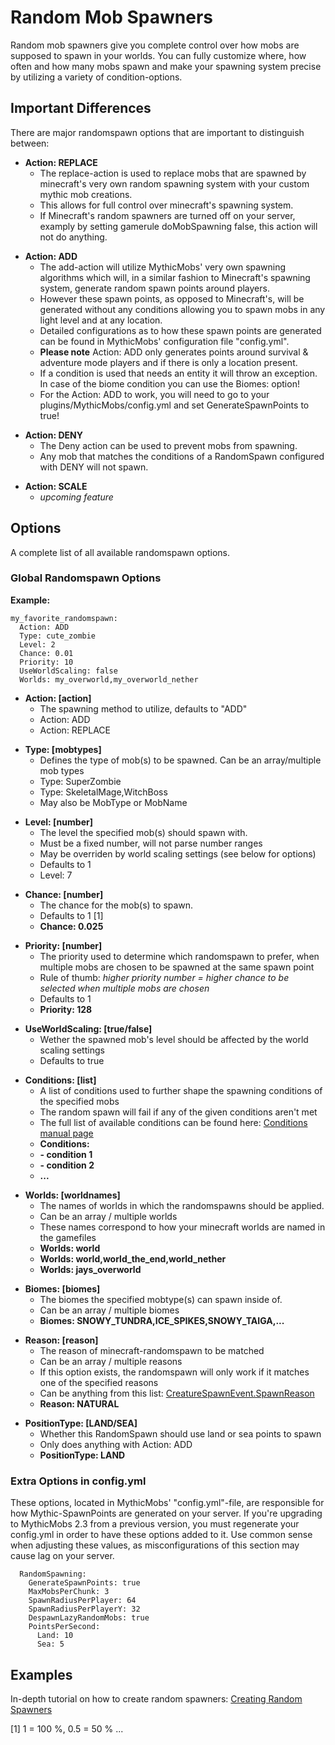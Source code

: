 Random Mob Spawners
===================

Random mob spawners give you complete control over how mobs are supposed
to spawn in your worlds. You can fully customize where, how often and
how many mobs spawn and make your spawning system precise by utilizing a
variety of condition-options.

Important Differences
---------------------

There are major randomspawn options that are important to distinguish
between:

-   **Action: REPLACE**
    -   The replace-action is used to replace mobs that are spawned by
        minecraft's very own random spawning system with your custom
        mythic mob creations. 
    -   This allows for full control over minecraft's spawning system. 
    -   If Minecraft's random spawners are turned off on your server, examply by setting gamerule doMobSpawning false, this action will not do anything.
        
        

<!-- -->

-   **Action: ADD**
    -   The add-action will utilize MythicMobs' very own spawning algorithms which will, in a similar fashion to Minecraft's spawning system, generate random spawn points around players.
    -   However these spawn points, as opposed to Minecraft's, will be generated without any conditions allowing you to spawn mobs in any light level and at any location.
    -   Detailed configurations as to how these spawn points are generated can be found in MythicMobs' configuration file "config.yml".
    -   **Please note** Action: ADD only generates points around survival & adventure mode players and if there is only a location present.
    -   If a condition is used that needs an entity it will throw an exception. In case of the biome condition you can use the Biomes: option!
    -   For the Action: ADD to work, you will need to go to your plugins/MythicMobs/config.yml and set GenerateSpawnPoints to true!

<!-- -->

-   **Action: DENY**
    -   The Deny action can be used to prevent mobs from spawning.
    -   Any mob that matches the conditions of a RandomSpawn configured with DENY will not spawn.

<!-- -->

-   **Action: SCALE**
    -   *upcoming feature*

Options
-------

A complete list of all available randomspawn options.

### Global Randomspawn Options

**Example:**

    my_favorite_randomspawn:
      Action: ADD
      Type: cute_zombie
      Level: 2
      Chance: 0.01
      Priority: 10
      UseWorldScaling: false
      Worlds: my_overworld,my_overworld_nether

-   **Action: \[action\]**
    -   The spawning method to utilize, defaults to "ADD"
    -   Action: ADD
    -   Action: REPLACE

<!-- -->

-   **Type: \[mobtypes\]**
    -   Defines the type of mob(s) to be spawned. Can be an array/multiple mob types
    -   Type: SuperZombie
    -   Type: SkeletalMage,WitchBoss
    -   May also be MobType or MobName

<!-- -->

-   **Level: \[number\]**
    -   The level the specified mob(s) should spawn with.
    -   Must be a fixed number, will not parse number ranges
    -   May be overriden by world scaling settings (see below for
        options)
    -   Defaults to 1
    -   Level: 7

<!-- -->

-   **Chance: \[number\]**
    -   The chance for the mob(s) to spawn.
    -   Defaults to 1 [1]
    -   **Chance: 0.025**

<!-- -->

-   **Priority: \[number\]**
    -   The priority used to determine which randomspawn to prefer, when
        multiple mobs are chosen to be spawned at the same spawn point
    -   Rule of thumb: *higher priority number = higher chance to be
        selected when multiple mobs are chosen*
    -   Defaults to 1
    -   **Priority: 128**

<!-- -->

-   **UseWorldScaling: \[true/false\]**
    -   Wether the spawned mob's level should be affected by the world
        scaling settings
    -   Defaults to true

<!-- -->

-   **Conditions: \[list\]**
    -   A list of conditions used to further shape the spawning
        conditions of the specified mobs
    -   The random spawn will fail if any of the given conditions aren't
        met
    -   The full list of available conditions can be found here:
        [Conditions manual page](/Skills/Conditions#conditions)
    -   **Conditions:**
    -   **- condition 1**
    -   **- condition 2**
    -   **...**

<!-- -->

-   **Worlds: \[worldnames\]**
    -   The names of worlds in which the randomspawns should be applied.
    -   Can be an array / multiple worlds
    -   These names correspond to how your minecraft worlds are named in
        the gamefiles
    -   **Worlds: world**
    -   **Worlds: world,world\_the\_end,world\_nether**
    -   **Worlds: jays\_overworld**

<!-- -->

-   **Biomes: \[biomes\]**
    -   The biomes the specified mobtype(s) can spawn inside of.
    -   Can be an array / multiple biomes
    -   **Biomes: SNOWY\_TUNDRA,ICE\_SPIKES,SNOWY\_TAIGA,...**

<!-- -->

-   **Reason: \[reason\]**
    -   The reason of minecraft-randomspawn to be matched
    -   Can be an array / multiple reasons
    -   If this option exists, the randomspawn will only work if it
        matches one of the specified reasons
    -   Can be anything from this list:
        [CreatureSpawnEvent.SpawnReason](https://hub.spigotmc.org/javadocs/bukkit/org/bukkit/event/entity/CreatureSpawnEvent.SpawnReason.html)
    -   **Reason: NATURAL**

<!-- -->

-   **PositionType: \[LAND/SEA\]**
    -   Whether this RandomSpawn should use land or sea points to spawn
    -   Only does anything with Action: ADD
    -   **PositionType: LAND**

### Extra Options in config.yml

These options, located in MythicMobs' "config.yml"-file, are responsible
for how Mythic-SpawnPoints are generated on your server. If you're
upgrading to MythicMobs 2.3 from a previous version, you must regenerate
your config.yml in order to have these options added to it. Use common
sense when adjusting these values, as misconfigurations of this section
may cause lag on your server.

      RandomSpawning:
        GenerateSpawnPoints: true
        MaxMobsPerChunk: 3
        SpawnRadiusPerPlayer: 64
        SpawnRadiusPerPlayerY: 32
        DespawnLazyRandomMobs: true
        PointsPerSecond:
          Land: 10
          Sea: 5

Examples
--------

In-depth tutorial on how to create random spawners: [Creating Random
Spawners](/tutorials/randomspawns)

[1] 1 = 100 %, 0.5 = 50 % ...